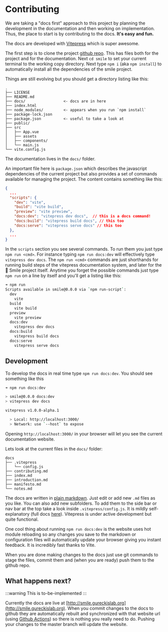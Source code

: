 # Contributing

We are taking a "docs first" approach to this project by planning the development in the documentation
and then working on implementation.  Thus, the place to start is by contributing to the docs.  **It's easy
and fun.**

The docs are developed with [Vitepress](https://vitepress.vuejs.org) which is super awesome.

The first step is to clone the project [github repo](https://github.com/NYUCCL/smile).  This has files both for the project and for the documentation.  Next `cd smile` to set your current terminal to the working copy directory.  Next type `npm i` (aka `npm install`) to automatically install all the dependencies of the smile project.

Things are still evolving but you should get a directory listing like this:

```
.
├── LICENSE
├── README.md
├── docs/                 <- docs are in here
├── index.html
├── node_modules/         <- appears when you run `npm install`
├── package-lock.json
├── package.json          <- useful to take a look at
├── public/
├── src
│   ├── App.vue
│   ├── assets
│   ├── components/
│   └── main.js
└── vite.config.js
```

The documentation lives in the `docs/` folder.

An important file here is `package.json` which describes the javascript dependencies of the current project but
also provides a set of commands available for managing the project.  The content contains something like this:

```json
{
  ...
  "scripts": {
    "dev": "vite",
    "build": "vite build",
    "preview": "vite preview",
    "docs:dev": "vitepress dev docs",  // this is a docs command!
    "docs:build": "vitepress build docs", // this too
    "docs:serve": "vitepress serve docs" // this too
  },
  ...
}
```

In the `scripts` section you see several commands.  To run them you just type `npm run <cmd>`. 
For instance typing `npm run docs:dev` will effectively type `vitepress dev docs`.  The `npm run <cmd>`
commands are just shorthands for running build steps of the vitepress documentation system, and
later for the 🫠 Smile project itself.  Anytime you forget the possible commands just type `npm run`
on a line by itself and you'll get a listing like this:

```sh
➜ npm run
Scripts available in smile@0.0.0 via `npm run-script`:
  dev
    vite
  build
    vite build
  preview
    vite preview
  docs:dev
    vitepress dev docs
  docs:build
    vitepress build docs
  docs:serve
    vitepress serve docs
```

## Development
To develop the docs in real time type `npm run docs:dev`.  You should see something like this

```sh
➜ npm run docs:dev

> smile@0.0.0 docs:dev
> vitepress dev docs

vitepress v1.0.0-alpha.1

  > Local: http://localhost:3000/
  > Network: use `--host` to expose
```

Opening `http://localhost:3000/` in your browser will let you see the current documentation website.

Lets look at the current files in the `docs/` folder:

```
docs
├── .vitepress
│   └── config.js
├── contributing.md
├── index.md
├── introduction.md
├── manifesto.md
└── notes.md
```

The docs are written in [plain markdown](https://vitepress.vuejs.org/guide/markdown.html).  Just edit or add
new `.md` files as you like.  You can also add new subfolders.  To add them to the side bar or nav bar at the top take a look inside
`.vitepress/config.js`.  It is mildly self-explanatory (full docs [here](https://vitepress.vuejs.org/config/introduction.html)).
Vitepress is under active development but quite functional.

One cool thing about running `npm run docs:dev` is the website uses hot module reloading so any changes you 
save to the markdown or configuration files will automatically update your browser giving you instant feedback.  It is incredibly
fast thanks to Vite.

When you are done making changes to the docs just use git commands to stage the files, commit them and (when you are ready) push
them to the github repo.

## What happens next?

:::warning
This is to-be-implemented
:::

Currently the docs are live at [http://smile.gureckislab.org](http://smile.gureckislab.org).  When you commit changes to the docs to github they are automatically rebuilt and synchronized with that website url (using [Github Actions](https://docs.github.com/en/actions)) so there is nothing you really need to do.  Pushing your changes to the master branch will update the website.